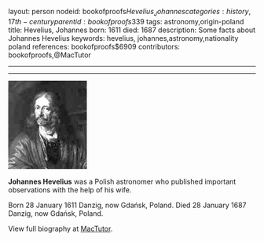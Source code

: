layout: person
nodeid: bookofproofs$Hevelius_Johannes
categories: history,17th-century
parentid: bookofproofs$339
tags: astronomy,origin-poland
title: Hevelius, Johannes
born: 1611
died: 1687
description: Some facts about Johannes Hevelius
keywords: hevelius, johannes,astronomy,nationality poland
references: bookofproofs$6909
contributors: bookofproofs,@MacTutor

---


---

![Hevelius_Johannes.jpg](https://github.com/bookofproofs/bookofproofs.github.io/blob/main/_sources/_assets/images/portraits/Hevelius_Johannes.jpg?raw=true)

**Johannes Hevelius** was a Polish astronomer who published important observations with the help of his wife.

Born 28 January 1611 Danzig, now Gdańsk, Poland. Died 28 January 1687 Danzig, now Gdańsk, Poland.


View full biography at [MacTutor](https://mathshistory.st-andrews.ac.uk/Biographies/Hevelius_Johannes/).